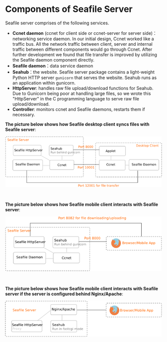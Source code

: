# Components of Seafile Server

Seafile server comprises of the following services.

* **Ccnet daemon** (ccnet for client side or ccnet-server for server side)：networking service daemon. In our initial design, Ccnet worked like a traffic bus. All the network traffic between client, server and internal traffic between different components would go through Ccnet. After further development we found that file transfer is improved by utilizing the Seafile daemon component directly.
* **Seafile daemon**：data service daemon
* **Seahub**：the website. Seafile server package contains a light-weight Python HTTP server `gunicorn` that serves the website. Seahub runs as an application within gunicorn.
* **HttpServer**: handles raw file upload/download functions for Seahub. Due to Gunicorn being poor at handling large files, so we wrote this "HttpServer" in the C programming language to serve raw file upload/download.
* **Controller**: monitors ccnet and Seafile daemons, restarts them if necessary.

**The picture below shows how Seafile desktop client syncs files with Seafile server**:

![seafile-sync-arch](../images/seafile-sync-arch.png)

<br/>

**The picture below shows how Seafile mobile client interacts with Seafile server**:

![mobile-arch](../images/mobile-arch.png)

<br/>

**The picture below shows how Seafile mobile client interacts with Seafile server if the server is configured behind Nginx/Apache**:

![mobile-nginx-arch](../images/mobile-nginx-arch.png)
